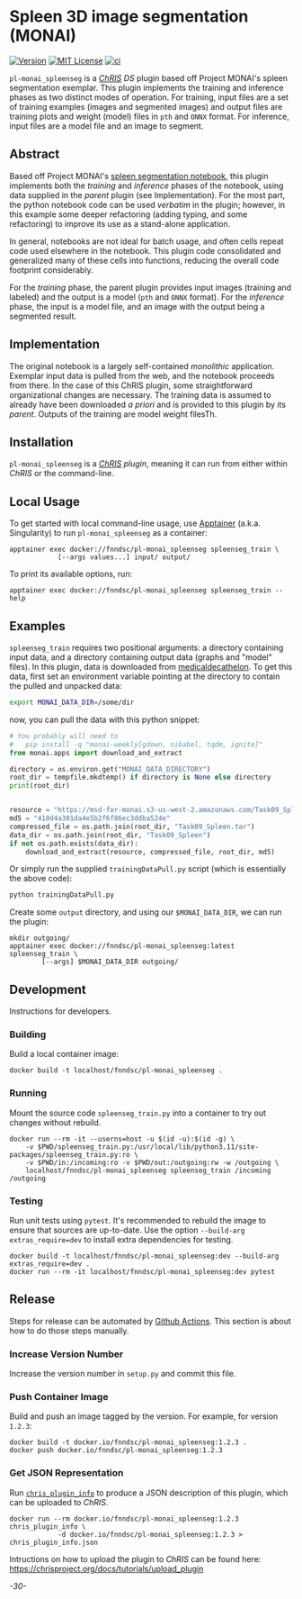 # Spleen 3D image segmentation (MONAI)

[![Version](https://img.shields.io/docker/v/fnndsc/pl-monai_spleenseg?sort=semver)](https://hub.docker.com/r/fnndsc/pl-monai_spleenseg)
[![MIT License](https://img.shields.io/github/license/fnndsc/pl-monai_spleenseg)](https://github.com/FNNDSC/pl-monai_spleenseg/blob/main/LICENSE)
[![ci](https://github.com/FNNDSC/pl-monai_spleenseg/actions/workflows/ci.yml/badge.svg)](https://github.com/FNNDSC/pl-monai_spleenseg/actions/workflows/ci.yml)

`pl-monai_spleenseg` is a [_ChRIS_](https://chrisproject.org/) _DS_ plugin based off Project MONAI's spleen segmentation exemplar. This plugin implements the training and inference phases as two distinct modes of operation. For training, input files are a set of training examples (images and segmented images) and output files are training plots and weight (model) files in `pth` and `ONNX` format. For inference, input files are a model file and an image to segment.

## Abstract

Based off Project MONAI's [spleen segmentation notebook](https://github.com/Project-MONAI/tutorials/blob/main/3d_segmentation/spleen_segmentation_3d.ipynb), this plugin implements both the _training_ and _inference_ phases of the notebook, using data supplied in the _parent_ plugin (see Implementation). For the most part, the python notebook code can be used _verbatim_ in the plugin; however, in this example some deeper refactoring (adding typing, and some refactoring) to improve its use as a stand-alone application.

In general, notebooks are not ideal for batch usage, and often cells repeat code used elsewhere in the notebook. This plugin code consolidated and generalized many of these cells into functions, reducing the overall code footprint considerably.

For the _training_ phase, the parent plugin provides input images (training and labeled) and the output is a model (`pth` and `ONNX` format). For the _inference_ phase, the input is a model file, and an image with the output being a segmented result.

## Implementation

The original notebook is a largely self-contained _monolithic_ application. Exemplar input data is pulled from the web, and the notebook proceeds from there. In the case of this ChRIS plugin, some straightforward organizational changes are necessary. The training data is assumed to already have been downloaded _a priori_ and is provided to this plugin by its _parent_. Outputs of the training are model weight filesTh.

## Installation

`pl-monai_spleenseg` is a _[ChRIS](https://chrisproject.org/) plugin_, meaning it can
run from either within _ChRIS_ or the command-line.

## Local Usage

To get started with local command-line usage, use [Apptainer](https://apptainer.org/) (a.k.a. Singularity) to run `pl-monai_spleenseg` as a container:

```shell
apptainer exec docker://fnndsc/pl-monai_spleenseg spleenseg_train \
            [--args values...] input/ output/
```

To print its available options, run:

```shell
apptainer exec docker://fnndsc/pl-monai_spleenseg spleenseg_train --help
```

## Examples

`spleenseg_train` requires two positional arguments: a directory containing input data, and a directory containing output data (graphs and "model" files). In this plugin, data is downloaded from [medicaldecathelon](http://medicaldecathelon.com). To get this data, first set an environment variable pointing at the directory to contain the pulled and unpacked data:

```bash 
export MONAI_DATA_DIR=/some/dir
```

now, you can pull the data with this python snippet:

```python
# You probably will need to
#   pip install -q "monai-weekly[gdown, nibabel, tqdm, ignite]"
from monai.apps import download_and_extract

directory = os.environ.get("MONAI_DATA_DIRECTORY")
root_dir = tempfile.mkdtemp() if directory is None else directory
print(root_dir)


resource = "https://msd-for-monai.s3-us-west-2.amazonaws.com/Task09_Spleen.tar"
md5 = "410d4a301da4e5b2f6f86ec3ddba524e"
compressed_file = os.path.join(root_dir, "Task09_Spleen.tar")
data_dir = os.path.join(root_dir, "Task09_Spleen")
if not os.path.exists(data_dir):
    download_and_extract(resource, compressed_file, root_dir, md5)
```

Or simply run the supplied `trainingDataPull.py` script (which is essentially the above code):

```bash 
python trainingDataPull.py
```

Create some `output` directory, and using our `$MONAI_DATA_DIR`, we can run the plugin:

```shell
mkdir outgoing/
apptainer exec docker://fnndsc/pl-monai_spleenseg:latest spleenseg_train \
        [--args] $MONAI_DATA_DIR outgoing/
```

## Development

Instructions for developers.

### Building

Build a local container image:

```shell
docker build -t localhost/fnndsc/pl-monai_spleenseg .
```

### Running

Mount the source code `spleenseg_train.py` into a container to try out changes without rebuild.

```shell
docker run --rm -it --userns=host -u $(id -u):$(id -g) \
    -v $PWD/spleenseg_train.py:/usr/local/lib/python3.11/site-packages/spleenseg_train.py:ro \
    -v $PWD/in:/incoming:ro -v $PWD/out:/outgoing:rw -w /outgoing \
    localhost/fnndsc/pl-monai_spleenseg spleenseg_train /incoming /outgoing
```

### Testing

Run unit tests using `pytest`. It's recommended to rebuild the image to ensure that sources are up-to-date. Use the option `--build-arg extras_require=dev` to install extra dependencies for testing.

```shell
docker build -t localhost/fnndsc/pl-monai_spleenseg:dev --build-arg extras_require=dev .
docker run --rm -it localhost/fnndsc/pl-monai_spleenseg:dev pytest
```

## Release

Steps for release can be automated by [Github Actions](.github/workflows/ci.yml). This section is about how to do those steps manually.

### Increase Version Number

Increase the version number in `setup.py` and commit this file.

### Push Container Image

Build and push an image tagged by the version. For example, for version `1.2.3`:

```
docker build -t docker.io/fnndsc/pl-monai_spleenseg:1.2.3 .
docker push docker.io/fnndsc/pl-monai_spleenseg:1.2.3
```

### Get JSON Representation

Run [`chris_plugin_info`](https://github.com/FNNDSC/chris_plugin#usage) to produce a JSON description of this plugin, which can be uploaded to _ChRIS_.

```shell
docker run --rm docker.io/fnndsc/pl-monai_spleenseg:1.2.3 chris_plugin_info \
            -d docker.io/fnndsc/pl-monai_spleenseg:1.2.3 > chris_plugin_info.json
```

Intructions on how to upload the plugin to _ChRIS_ can be found here: https://chrisproject.org/docs/tutorials/upload_plugin

_-30-_
